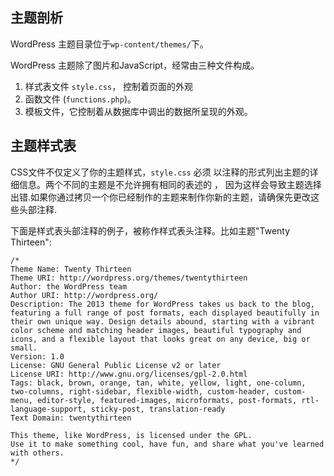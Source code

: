 ## 主题剖析

WordPress 主题目录位于`wp-content/themes/`下。

WordPress 主题除了图片和JavaScript，经常由三种文件构成。

1. 样式表文件 `style.css`， 控制着页面的外观
2. 函数文件 (`functions.php`)。
3. 模板文件，它控制着从数据库中调出的数据所呈现的外观。

## 主题样式表

CSS文件不仅定义了你的主题样式，`style.css` 必须 以注释的形式列出主题的详细信息。两个不同的主题是不允许拥有相同的表述的 ， 因为这样会导致主题选择出错.如果你通过拷贝一个你已经制作的主题来制作你新的主题，请确保先更改这些头部注释.

下面是样式表头部注释的例子，被称作样式表头注释。比如主题"Twenty Thirteen":

```
/*
Theme Name: Twenty Thirteen
Theme URI: http://wordpress.org/themes/twentythirteen
Author: the WordPress team
Author URI: http://wordpress.org/
Description: The 2013 theme for WordPress takes us back to the blog, featuring a full range of post formats, each displayed beautifully in their own unique way. Design details abound, starting with a vibrant color scheme and matching header images, beautiful typography and icons, and a flexible layout that looks great on any device, big or small.
Version: 1.0
License: GNU General Public License v2 or later
License URI: http://www.gnu.org/licenses/gpl-2.0.html
Tags: black, brown, orange, tan, white, yellow, light, one-column, two-columns, right-sidebar, flexible-width, custom-header, custom-menu, editor-style, featured-images, microformats, post-formats, rtl-language-support, sticky-post, translation-ready
Text Domain: twentythirteen

This theme, like WordPress, is licensed under the GPL.
Use it to make something cool, have fun, and share what you've learned with others.
*/
```
